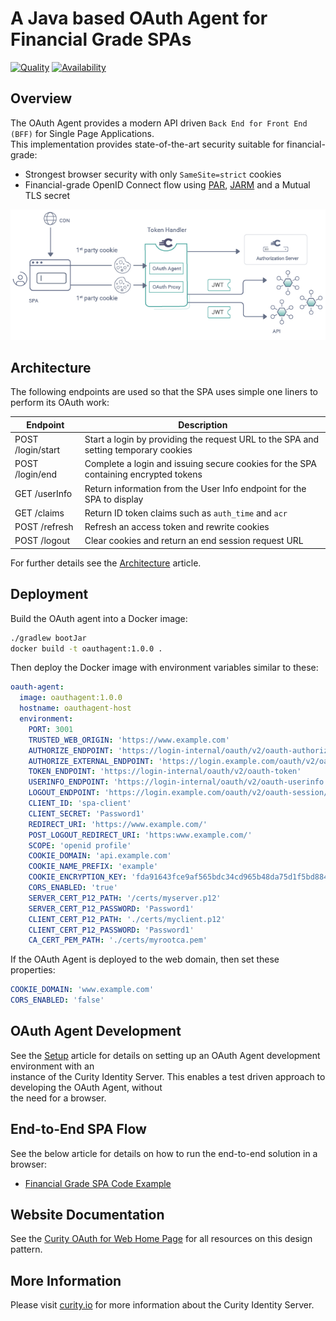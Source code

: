 # A Java based OAuth Agent for Financial Grade SPAs

[![Quality](https://img.shields.io/badge/quality-test-yellow)](https://curity.io/resources/code-examples/status/)
[![Availability](https://img.shields.io/badge/availability-source-blue)](https://curity.io/resources/code-examples/status/)

## Overview

The OAuth Agent provides a modern API driven `Back End for Front End (BFF)` for Single Page Applications.\
This implementation provides state-of-the-art security suitable for financial-grade:

- Strongest browser security with only `SameSite=strict` cookies
- Financial-grade OpenID Connect flow using [PAR](https://tools.ietf.org/id/draft-lodderstedt-oauth-par-00.html),  [JARM](https://openid.net/specs/openid-financial-api-jarm.html) and a Mutual TLS secret

![Logical Components](/doc/logical-components.png)

## Architecture

The following endpoints are used so that the SPA uses simple one liners to perform its OAuth work:

| Endpoint | Description |
| -------- | ----------- |
| POST /login/start | Start a login by providing the request URL to the SPA and setting temporary cookies |
| POST /login/end | Complete a login and issuing secure cookies for the SPA containing encrypted tokens |
| GET /userInfo | Return information from the User Info endpoint for the SPA to display |
| GET /claims | Return ID token claims such as `auth_time` and `acr` |
| POST /refresh | Refresh an access token and rewrite cookies |
| POST /logout | Clear cookies and return an end session request URL |

For further details see the [Architecture](/doc/Architecture.md) article.

## Deployment

Build the OAuth agent into a Docker image:

```bash
./gradlew bootJar
docker build -t oauthagent:1.0.0 .
```

Then deploy the Docker image with environment variables similar to these:

```yaml
oauth-agent:
  image: oauthagent:1.0.0
  hostname: oauthagent-host
  environment:
    PORT: 3001
    TRUSTED_WEB_ORIGIN: 'https://www.example.com'
    AUTHORIZE_ENDPOINT: 'https://login-internal/oauth/v2/oauth-authorize'
    AUTHORIZE_EXTERNAL_ENDPOINT: 'https://login.example.com/oauth/v2/oauth-authorize'
    TOKEN_ENDPOINT: 'https://login-internal/oauth/v2/oauth-token'
    USERINFO_ENDPOINT: 'https://login-internal/oauth/v2/oauth-userinfo'
    LOGOUT_ENDPOINT: 'https://login.example.com/oauth/v2/oauth-session/logout'
    CLIENT_ID: 'spa-client'
    CLIENT_SECRET: 'Password1'
    REDIRECT_URI: 'https://www.example.com/'
    POST_LOGOUT_REDIRECT_URI: 'https:www.example.com/'
    SCOPE: 'openid profile'
    COOKIE_DOMAIN: 'api.example.com'
    COOKIE_NAME_PREFIX: 'example'
    COOKIE_ENCRYPTION_KEY: 'fda91643fce9af565bdc34cd965b48da75d1f5bd8846bf0910dd6d7b10f06dfe'
    CORS_ENABLED: 'true'
    SERVER_CERT_P12_PATH: '/certs/myserver.p12'
    SERVER_CERT_P12_PASSWORD: 'Password1'
    CLIENT_CERT_P12_PATH: './certs/myclient.p12'
    CLIENT_CERT_P12_PASSWORD: 'Password1'
    CA_CERT_PEM_PATH: './certs/myrootca.pem'
```

If the OAuth Agent is deployed to the web domain, then set these properties:

```yaml
COOKIE_DOMAIN: 'www.example.com'
CORS_ENABLED: 'false'
```

## OAuth Agent Development

See the [Setup](/doc/Setup.md) article for details on setting up an OAuth Agent development environment with an \
instance of the Curity Identity Server. This enables a test driven approach to developing the OAuth Agent, without \
the need for a browser.

## End-to-End SPA Flow

See the below article for details on how to run the end-to-end solution in a browser:

- [Financial Grade SPA Code Example](https://curity.io/resources/learn/token-handler-spa-example/)

## Website Documentation

See the [Curity OAuth for Web Home Page](https://curity.io/product/token-service/oauth-for-web/) for all resources on this design pattern.

## More Information

Please visit [curity.io](https://curity.io/) for more information about the Curity Identity Server.
